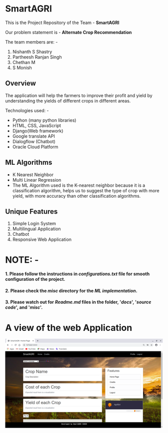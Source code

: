 # SmartAGRI

This is the Project Repository of the Team - **SmartAGRI**

Our problem statement is - **Alternate Crop Recommendation**

The team members are: -
1. Nishanth S Shastry
2. Partheesh Ranjan Singh
3. Chethan M
4. S Monish

## Overview

The application will help the farmers to improve their profit and yield by understanding the yields of different crops in different areas.

Technologies used: -

- Python (many python libraries)
- HTML, CSS, JavaScript
- Django(Web framework)
- Google translate API
- Dialogflow (Chatbot)
- Oracle Cloud Platform


## ML Algorithms

* K Nearest Neighbor
* Multi Linear Regression
* The ML Algorithm used is the K-nearest neighbor because it is a classification algorithm, 
  helps us to suggest the type of crop with more yield, with more accuracy than other 
  classification algorithms.

## Unique Features

1. Simple Login System
2. Multilingual Application
3. Chatbot
4. Responsive Web Application

# NOTE: -

#### 1. Please follow the instructions in _configurations.txt_ file for smooth configuration of the project.
#### 2. Please check the *misc* directory for the _ML_ *implementation*.
#### 3. Please watch out for _Readme.md_ files in the folder, '_docs_', '_source code_', and '_misc_'.


# A view of the web Application

![Image of the webapp](https://github.com/nishanthshastry/SmartAGRI/blob/main/webapp.png)

